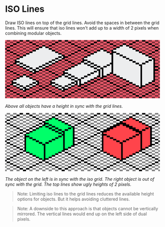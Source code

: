 # ISO Lines

Draw ISO lines on top of the grid lines. Avoid the spaces in between the grid lines. This will ensure that iso lines won't add up to a width of 2 pixels when combining modular objects.

![iso line spacing](media/web/iso-line-spacing@10x.png)

_Above all objects have a height in sync with the grid lines._

![iso line spacing dos & don'ts](media/web/iso-line-spacing-dosdont@10x.png)

_The object on the left is in sync with the iso grid. The right object is out of sync with the grid. The top lines show ugly heights of 2 pixels._

> Note: Limiting iso lines to the grid lines reduces the available height options for objects. But it helps avoiding cluttered lines.

> Note: A downside to this approach is that objects cannot be vertically mirrored. The vertical lines would end up on the left side of dual pixels.
